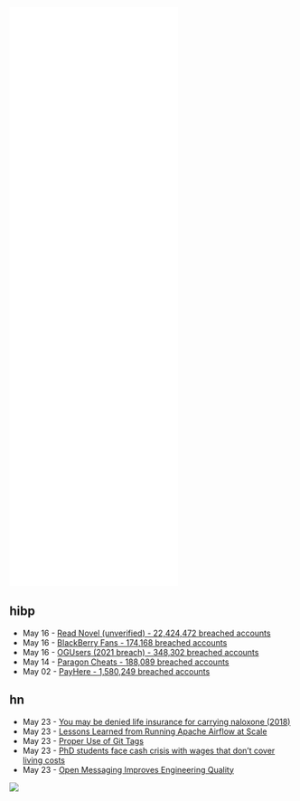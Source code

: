 ![Metrics](https://raw.githubusercontent.com/phixion/phixion/master/metrics.svg)

## hibp

<!--
for https://github.com/phixion/phixion/blob/main/.github/workflows/feeds.yml
-->
<!--START_SECTION:haveibeenpwnd-->
- May 16 - [Read Novel (unverified) - 22,424,472 breached accounts](https://haveibeenpwned.com/PwnedWebsites#ReadNovel)
- May 16 - [BlackBerry Fans - 174,168 breached accounts](https://haveibeenpwned.com/PwnedWebsites#BlackBerryFans)
- May 16 - [OGUsers (2021 breach) - 348,302 breached accounts](https://haveibeenpwned.com/PwnedWebsites#OGUsers2021)
- May 14 - [Paragon Cheats - 188,089 breached accounts](https://haveibeenpwned.com/PwnedWebsites#ParagonCheats)
- May 02 - [PayHere - 1,580,249 breached accounts](https://haveibeenpwned.com/PwnedWebsites#PayHere)
<!--END_SECTION:haveibeenpwnd-->

## hn

<!--
for https://github.com/phixion/phixion/blob/main/.github/workflows/feeds.yml
-->
<!--START_SECTION:hn-->
- May 23 - [You may be denied life insurance for carrying naloxone (2018)](https://www.wbur.org/news/2018/12/05/narcan-insurance-prescription)
- May 23 - [Lessons Learned from Running Apache Airflow at Scale](https://shopify.engineering/lessons-learned-apache-airflow-scale)
- May 23 - [Proper Use of Git Tags](https://blog.aloni.org/posts/proper-use-of-git-tags/)
- May 23 - [PhD students face cash crisis with wages that don’t cover living costs](https://www.nature.com/articles/d41586-022-01392-w)
- May 23 - [Open Messaging Improves Engineering Quality](https://www.mattritter.me/?p=526)
<!--END_SECTION:hn-->

<!--
for https://yhype.me
-->
![](https://hit.yhype.me/github/profile?user_id=13013670)
